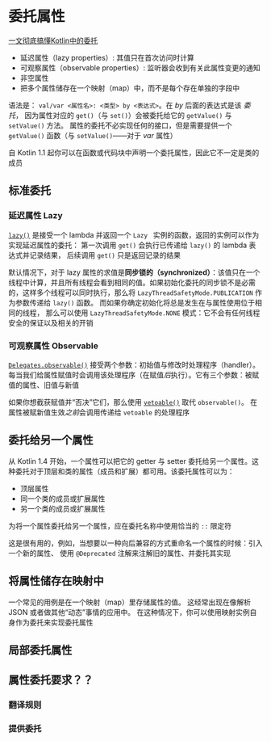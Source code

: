 # 委托属性

[一文彻底搞懂Kotlin中的委托](https://juejin.im/post/5e1288d86fb9a048217a19d9)

+ 延迟属性（lazy properties）: 其值只在⾸次访问时计算
+ 可观察属性（observable properties）: 监听器会收到有关此属性变更的通知
+ 非空属性
+ 把多个属性储存在⼀个映射（map）中，⽽不是每个存在单独的字段中

语法是： `val/var <属性名>: <类型> by <表达式>`。在 *by* 后面的表达式是该 *委托*， 因为属性对应的 `get()`（与 `set()`）会被委托给它的 `getValue()` 与 `setValue()` 方法。 属性的委托不必实现任何的接口，但是需要提供一个 `getValue()` 函数（与 `setValue()`——对于 *var* 属性）

自 Kotlin 1.1 起你可以在函数或代码块中声明一个委托属性，因此它不一定是类的成员

## 标准委托

### 延迟属性 Lazy

[`lazy()`](https://kotlinlang.org/api/latest/jvm/stdlib/kotlin/lazy.html) 是接受一个 lambda 并返回一个 `Lazy ` 实例的函数，返回的实例可以作为实现延迟属性的委托： 第一次调用 `get()` 会执行已传递给 `lazy()` 的 lambda 表达式并记录结果， 后续调用 `get()` 只是返回记录的结果

默认情况下，对于 lazy 属性的求值是**同步锁的（synchronized）**：该值只在一个线程中计算，并且所有线程会看到相同的值。如果初始化委托的同步锁不是必需的，这样多个线程可以同时执行，那么将 `LazyThreadSafetyMode.PUBLICATION` 作为参数传递给 `lazy()` 函数。 而如果你确定初始化将总是发生在与属性使用位于相同的线程， 那么可以使用 `LazyThreadSafetyMode.NONE` 模式：它不会有任何线程安全的保证以及相关的开销

### 可观察属性 Observable

[`Delegates.observable()`](https://kotlinlang.org/api/latest/jvm/stdlib/kotlin.properties/-delegates/observable.html) 接受两个参数：初始值与修改时处理程序（handler）。 每当我们给属性赋值时会调用该处理程序（在赋值*后*执行）。它有三个参数：被赋值的属性、旧值与新值

如果你想截获赋值并“否决”它们，那么使用 [`vetoable()`](https://kotlinlang.org/api/latest/jvm/stdlib/kotlin.properties/-delegates/vetoable.html) 取代 `observable()`。 在属性被赋新值生效*之前*会调用传递给 `vetoable` 的处理程序

## 委托给另一个属性

从 Kotlin 1.4 开始，一个属性可以把它的 getter 与 setter 委托给另一个属性。这种委托对于顶层和类的属性（成员和扩展）都可用。该委托属性可以为：

- 顶层属性
- 同一个类的成员或扩展属性
- 另一个类的成员或扩展属性

为将一个属性委托给另一个属性，应在委托名称中使用恰当的 `::` 限定符

这是很有用的，例如，当想要以一种向后兼容的方式重命名一个属性的时候：引入一个新的属性、 使用 `@Deprecated` 注解来注解旧的属性、并委托其实现

## 将属性储存在映射中

一个常见的用例是在一个映射（map）里存储属性的值。 这经常出现在像解析 JSON 或者做其他“动态”事情的应用中。 在这种情况下，你可以使用映射实例自身作为委托来实现委托属性

## 局部委托属性

## 属性委托要求？？

### 翻译规则

### 提供委托